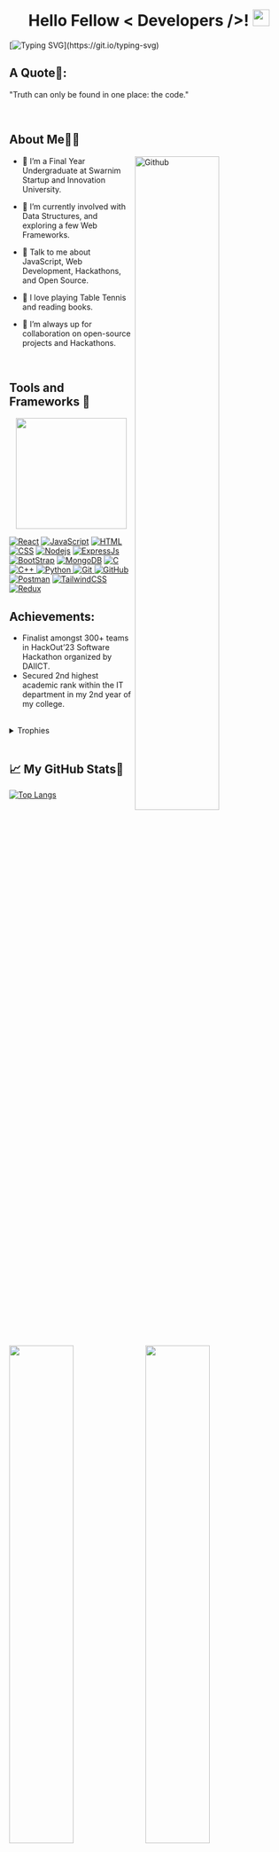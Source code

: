 <h1 align="center">Hello Fellow < Developers />! <img src="https://raw.githubusercontent.com/MartinHeinz/MartinHeinz/master/wave.gif" width="30px"></h1>

[![Typing SVG](https://readme-typing-svg.herokuapp.com/?font=Architects+Daughter&color=39d353&size=30&lines=I%27m+Priyanshu+Joshi...;I%27m+a+Full+Stack+Developer...;I%27m+Passionately+Curious.;And+an+avid+learner...;)](https://git.io/typing-svg)

## **A Quote📜**:

 "Truth can only be found in one place: the code."

<br>

## **About Me🙋‍♂️** 

<img width="55%" align="right" alt="Github" src="https://raw.githubusercontent.com/onimur/.github/master/.resources/git-header.svg" />

- 🔭 I’m a Final Year Undergraduate at Swarnim Startup and Innovation University.

- 🌱 I’m currently involved with Data Structures, and exploring a few Web Frameworks.

- 💬 Talk to me about JavaScript, Web Development, Hackathons, and Open Source.

- 🏓 I love playing Table Tennis and reading books.
  
- 👯 I’m always up for collaboration on open-source projects and Hackathons.

<br>

## **Tools and Frameworks 🚀**<br>

<p align='center'>
<img src="https://media.giphy.com/media/TEnXkcsHrP4YedChhA/giphy.gif" width="200" height="200" frameBorder="0" class="giphy-embed" allowFullScreen></img></p>
<p align="left">
<a href="https://reactjs.org/" target="_blank"><img src="https://img.shields.io/badge/React-20232A?style=for-the-badge&logo=react&logoColor=61DAFB" / alt="React"></a>
<a href="https://www.javascript.com/" target="_blank"><img src="https://img.shields.io/badge/JavaScript-F7DF1E?style=for-the-badge&logo=javascript&logoColor=black" alt="JavaScript"/></a>
<a href="https://html.com/" target="_blank"><img src="https://img.shields.io/badge/HTML5-E34F26?style=for-the-badge&logo=html5&logoColor=white" alt="HTML"/></a>
<a href="https://developer.mozilla.org/en-US/docs/Web/CSS" target="_blank"><img src="https://img.shields.io/badge/CSS3-1572B6?style=for-the-badge&logo=css3&logoColor=white" alt="CSS"/></a>
<a href="https://nodejs.org/" target="_blank"><img src="https://img.shields.io/badge/node.js-6DA55F?style=for-the-badge&logo=node.js&logoColor=white" alt="Nodejs"/></a>
<a href="https://expressjs.com/" target="_blank"><img src="https://img.shields.io/badge/Express.js-100000?style=for-the-badge&logo=express&logoColor=%2361DAFB" alt="ExpressJs"/></a>
<a href="https://getbootstrap.com/" target="_blank"><img src="https://img.shields.io/badge/bootstrap-%23563D7C.svg?style=for-the-badge&logo=bootstrap&logoColor=white" alt="BootStrap"/></a>
<a href="https://www.mongodb.com/" target="_blank"><img src="https://img.shields.io/badge/MongoDB-%234ea94b.svg?style=for-the-badge&logo=mongodb&logoColor=white" alt="MongoDB"/></a>
<a href="https://www.cprogramming.com/" target="_blank"> <img src="https://img.shields.io/badge/C-00599C?style=for-the-badge&logo=c&logoColor=white" alt="C"/> </a>
<a href="https://isocpp.org/std/the-standard" target="_blank"> <img src="https://img.shields.io/badge/C%2B%2B-00599C?style=for-the-badge&logo=c%2B%2B&logoColor=white" alt="C++"/> </a>
<a href="https://www.python.org" target="_blank"> <img src="https://img.shields.io/badge/Python-FFD43B?style=for-the-badge&logo=python&logoColor=darkgreen" alt="Python"/> </a>
<a href="https://git-scm.com/" target="_blank"> <img src="https://img.shields.io/badge/GIT-E44C30?style=for-the-badge&logo=git&logoColor=white" alt="Git"/> </a>
<a href="https://github.com/" target="_blank"> <img src="https://img.shields.io/badge/GitHub-100000?style=for-the-badge&logo=github&logoColor=white" alt="GitHub"/>
<a href="https://www.postman.com/" target="_blank"><img src="https://img.shields.io/badge/Postman-FF6C37?style=for-the-badge&logo=postman&logoColor=white" alt="Postman"/></a>
<a href="https://soliditylang.org/" target="_blank"><img src="https://img.shields.io/badge/Tailwindcss-%23363636.svg?style=for-the-badge&logo=tailwindcss&logoColor=38bdf8" alt="TailwindCSS"/></a>
<a href="https://redux.js.org/" target="_blank"><img src="https://img.shields.io/badge/Redux-%23563D7C.svg?style=for-the-badge&logo=redux&logoColor=white" alt="Redux"/></a>
<br>
  
## **Achievements:**
  - Finalist amongst 300+ teams in HackOut’23 Software Hackathon organized by DAIICT.
  - Secured 2nd highest academic rank within the IT department in my 2nd year of my college.

<br>
  
<details><summary>Trophies</summary>
<p align="left">
<img width=900 src="https://github-profile-trophy.vercel.app/?username=pjoshi999&column=8&theme=gruvbox&no-frame=true"/>
</details>
<br>

## &#x1f4c8;  **My GitHub Stats🎯**


[![Top Langs](https://github-readme-stats.vercel.app/api/top-langs/?username=pjoshi999&theme=react&hide_border=true&bg_color=0D1117)](https://github.com/anuraghazra/github-readme-stats)


<p align="left">
  <img width="48%" src="https://github-readme-stats.vercel.app/api?username=pjoshi999&show_icons=true&theme=react&hide_border=true&bg_color=0D1117&include_all_commits=true" /> 
  <img width="48%" src="https://github-readme-streak-stats.herokuapp.com/?user=pjoshi999&theme=react&hide_border=true&bg_color=0D1117" />
</p>  


## **Connect with me** <img src='https://raw.githubusercontent.com/ShahriarShafin/ShahriarShafin/main/Assets/handshake.gif' width="100px">
  
[<img align="top" alt="LinkedIn" src="https://img.shields.io/badge/LinkedIn-0077B5?style=for-the-badge&logo=linkedin&logoColor=white" />](https://www.linkedin.com/in/priyanshujoshi98/)
[<img align="top" alt="Twitter" src="https://img.shields.io/badge/Twitter-0077B5?style=for-the-badge&logo=twitter&logoColor=white" />](https://twitter.com/p_joshi98)
[<img align="top" alt="Instagram" src="https://img.shields.io/badge/Instagram-E4405F?style=for-the-badge&logo=instagram&logoColor=white" />](https://www.instagram.com/_p.joshi98_/)
[<img align="top" alt="Gmail" src="https://img.shields.io/badge/Gmail-D14836?style=for-the-badge&logo=gmail&logoColor=white" />](mailto:joshi.priyanshu999@gmail.com)
<br><br>

  
## **A Snake 🐍 Eating away my Contributions...😭**
![snake gif](https://raw.githubusercontent.com/pjoshi999/pjoshi999/output/github-contribution-grid-snake.svg)

## **A bit of Humor to cheer up your visit...😃:**<br>
![Jokes Card](https://readme-jokes.vercel.app/api)
  
